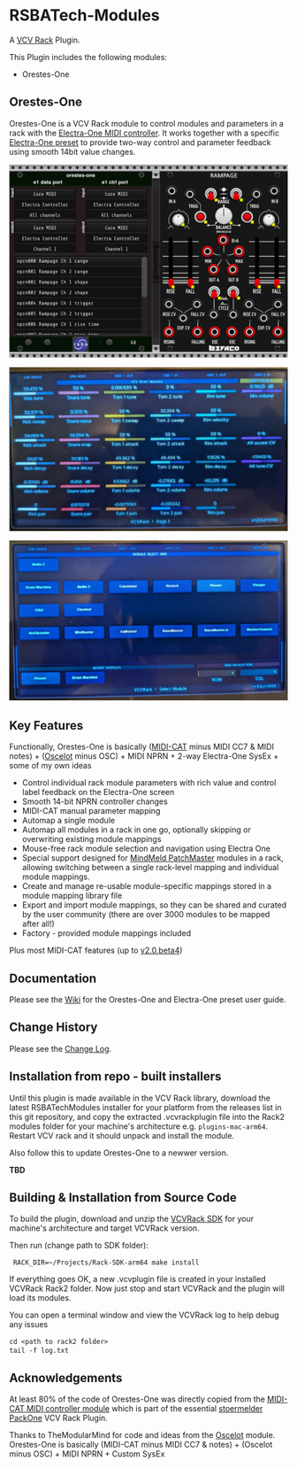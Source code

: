 # RSBATech-Modules

A [VCV Rack](https://vcvrack.com/) Plugin.

This Plugin includes the following modules:

* Orestes-One


## Orestes-One

Orestes-One is a VCV Rack module to control modules and parameters in a rack with the [Electra-One MIDI controller](https://electra.one). It works together with a specific [Electra-One preset](https://app.electra.one/preset/4rIzUF8a60kXiYsyvlTN) to provide two-way control and parameter feedback using smooth 14bit value changes.  


![Orestes-One controlling a Befaco Rampage module](/images/OrestesOne.png?raw=true "Orestes-One controlling a Befaco Rampage module")

![Electra-One preset showing a module control page](/images/E1VCVRackPresetModule.png?raw=true "Electra-One preset showing a module control page")

![Electra-One preset showing module select page](/images/E1VCVRackPresetModuleGrid.png?raw=true "Electra-One preset showing the module select page")

## Key Features

Functionally, Orestes-One is basically ([MIDI-CAT](https://library.vcvrack.com/Stoermelder-P1/MidiCat) minus MIDI CC7 & MIDI notes) + ([Oscelot](https://library.vcvrack.com/OSCelot/OSCelot) minus OSC) + MIDI NPRN + 2-way Electra-One SysEx + some of my own ideas

* Control individual rack module parameters with rich value and control label feedback on the Electra-One screen
* Smooth 14-bit NPRN controller changes
* MIDI-CAT manual parameter mapping
* Automap a single module
* Automap all modules in a rack in one go, optionally skipping or overwriting existing module mappings
* Mouse-free rack module selection and navigation using Electra One
* Special support designed for [MindMeld PatchMaster](https://library.vcvrack.com/MindMeldModular/PatchMaster) modules in a rack, allowing switching between a single rack-level mapping and individual module mappings.
* Create and manage re-usable module-specific mappings stored in a module mapping library file
* Export and import module mappings, so they can be shared and curated by the user community (there are over 3000 modules to be mapped after all!)
* Factory - provided module mappings included

Plus most MIDI-CAT features (up to [v2.0.beta4](https://github.com/stoermelder/vcvrack-packone/blob/v2/CHANGELOG.md#20beta4))

## Documentation

Please see the [Wiki](https://github.com/rjsmith/rsbatech-modules/wiki) for the Orestes-One and Electra-One preset user guide.

## Change History

Please see the [Change Log](CHANGELOG.md).


## Installation from repo - built installers

Until this plugin is made available in the VCV Rack library, download the latest RSBATechModules installer for your platform from the releases list in this git repository, and copy the extracted .vcvrackplugin file into the Rack2 modules folder for your machine's architecture e.g. ```plugins-mac-arm64```.  Restart VCV rack and it should unpack and install the module. 

Also follow this to update Orestes-One to a newwer version.

**TBD**


## Building & Installation from Source Code


To build the plugin, download and unzip the [VCVRack SDK](https://vcvrack.com/downloads) for your machine's architecture and target VCVRack version.

Then run (change path to SDK folder):

```
 RACK_DIR=~/Projects/Rack-SDK-arm64 make install
```

If everything goes OK, a new .vcvplugin file is created in your installed VCVRack Rack2 folder.  Now just stop and start VCVRack and the plugin will load its modules.

You can open a terminal window and view the VCVRack log to help debug any issues

```
cd <path to rack2 folder>
tail -f log.txt
```

## Acknowledgements

At least 80% of the code of Orestes-One was directly copied from the [MIDI-CAT MIDI controller module](https://library.vcvrack.com/Stoermelder-P1/MidiCat) which is part of the essential [stoermelder PackOne](https://github.com/stoermelder/vcvrack-packone) VCV Rack Plugin. 

Thanks to TheModularMind for code and ideas from the [Oscelot](https://library.vcvrack.com/OSCelot/OSCelot) module. Orestes-One is basically (MIDI-CAT minus MIDI CC7 & notes) + (Oscelot minus OSC) + MIDI NPRN + Custom SysEx
